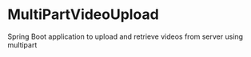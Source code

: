 # MultiPartVideoUpload
Spring Boot application to upload and retrieve videos from server using multipart
